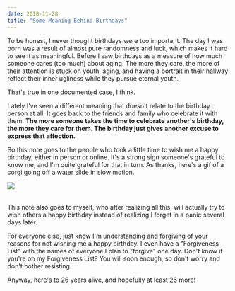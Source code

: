 ```yaml
---
date: 2018-11-28
title: "Some Meaning Behind Birthdays"
---
```


To be honest, I never thought birthdays were too important. The day I was born was a result of almost pure randomness and luck, which makes it hard to see it as meaningful. Before I saw birthdays as a measure of how much someone cares (too much) about aging. The more they care, the more of their attention is stuck on youth, aging, and having a portrait in their hallway reflect their inner ugliness while they pursue eternal youth.

That's true in one documented case, I think.

Lately I've seen a different meaning that doesn't relate to the birthday person at all. It goes back to the friends and family who celebrate it with them. **The more someone takes the time to celebrate another's birthday, the more they care for them. The birthday just gives another excuse to express that affection.**

So this note goes to the people who took a little time to wish me a happy birthday, either in person or online. It's a strong sign someone's grateful to know me, and I'm quite grateful for that in turn. As thanks, here's a gif of a corgi going off a water slide in slow motion.

<div>
  <img src="/assets/images/notes/corgi-water-slide.gif" style="margin: 0 auto; display: block; margin-bottom: 2rem;" />
</div>

This note also goes to myself, who after realizing all this, will actually try to wish others a happy birthday instead of realizing I forget in a panic several days later.

For everyone else, just know I'm understanding and forgiving of your reasons for not wishing me a happy birthday. I even have a "Forgiveness List" with the names of everyone I plan to "forgive" one day. Don't know if you're on my Forgiveness List? You will soon enough, so don't worry and don't bother resisting.

Anyway, here's to 26 years alive, and hopefully at least 26 more!
